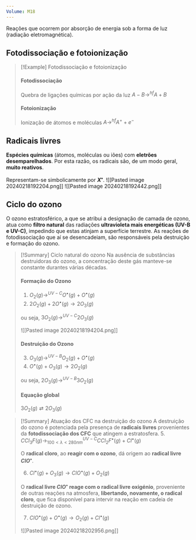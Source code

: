 ```yaml
---
Volume: M18
---
```

Reações que ocorrem por absorção de energia sob a forma de luz (radiação eletromagnética).
## Fotodissociação e fotoionização
>[!Example] Fotodissociação e fotoionização
>#### Fotodissociação
>Quebra de ligações químicas por ação da luz
>$A - B \rightarrow^{hf} A + B$
>
>#### Fotoionização
>Ionização de átomos e moléculas
>$A \rightarrow^{hf} A^+ + e^-$

## Radicais livres
**Espécies químicas** (átomos, moléculas ou iões) com **eletrões desemparelhados**.
Por esta razão, os radicais são, de um modo geral, **muito reativos**.

Representam-se simbolicamente por **$X^•$**.
![[Pasted image 20240218192204.png]]
![[Pasted image 20240218192442.png]]

## Ciclo do ozono
O ozono estratosférico, a que se atribui a designação de camada de ozono, atua como **filtro natural** das radiações **ultravioleta mais energéticas (UV-B e UV-C)**, impedindo que estas atinjam a superfície terrestre.
As reações de fotodissociação que aí se desencadeiam, são responsáveis pela destruição e formação do ozono.

>[!Summary] Ciclo natural do ozono
>Na ausência de substâncias destruidoras do ozono, a concentração deste gás manteve-se constante durantes várias décadas.
>
>#### Formação do Ozono
>1. $O_2(g) \rightarrow^{UV-C} O^•(g) + O^•(g)$
>2. $2O_2(g) + 2O^•(g)\rightarrow 2O_3(g)$
>
>ou seja,
>$3O_2(g) \rightarrow^{UV-C} 2O_3(g)$
>
>![[Pasted image 20240218194204.png]]
>
>#### Destruição do Ozono
>3. $O_3(g) \rightarrow^{UV-B} O_2(g) + O^•(g)$
>4. $O^•(g) + O_3(g) \rightarrow 2O_2(g)$
>
>ou seja,
>$2O_3(g) \rightarrow^{UV-B} 3O_2(g)$
>
>#### Equação global
>$3 O_2(g) \rightleftarrows 2 O_3(g)$

>[!Summary] Atuação dos CFC na destruição do ozono
>A destruição do ozono é potenciada pela presença de **radicais livres** provenientes da **fotodissociação dos CFC** que atingem a estratosfera.
>5. $CCl_3F(g) \rightarrow^{UV-C}_{100<\lambda<280nm} CCl_2F^•(g) + Cl^•(g)$
>
>O **radical cloro**, ao **reagir com o ozono**, dá origem ao **radical livre $ClO^•$**.
>
>6. $Cl^•(g) + O_3(g) \rightarrow ClO^•(g) + O_2(g)$
>
>O **radical livre $ClO^•$ reage com o radical livre oxigénio**, proveniente de outras reações na atmosfera, **libertando, novamente, o radical cloro**, que fica disponível para intervir na reação em cadeia de destruição de ozono.
>
>7. $ClO^•(g) + O^•(g) \rightarrow O_2(g) + Cl^•(g)$
>
>![[Pasted image 20240218202956.png]]











